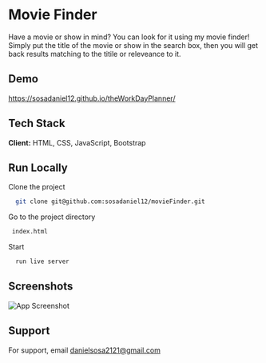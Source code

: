 
# Movie Finder

Have a movie or show in mind? You can look for it using my movie finder! Simply put the title of the movie or show in the search box, then you will get back results matching to the titile or releveance to it. 

## Demo

https://sosadaniel12.github.io/theWorkDayPlanner/



## Tech Stack

**Client:** HTML, CSS, JavaScript, Bootstrap



## Run Locally

Clone the project

```bash
  git clone git@github.com:sosadaniel12/movieFinder.git
```

Go to the project directory

```bash
 index.html
```

Start 

```bash
  run live server
```


## Screenshots

![App Screenshot](https://danielsosa2121.nimbusweb.me/box/attachment/6506390/58dgipf16yg5mnyex46m/D6IdQyDSqLpY51E4/screenshot-sosadaniel12.github.io-2022.01.18-14_17_10.png)


## Support

For support, email danielsosa2121@gmail.com

